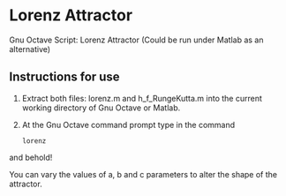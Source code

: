 # Lorenz Attractor

Gnu Octave Script: Lorenz Attractor
(Could be run under Matlab as an alternative)


## Instructions for use


1. Extract both files: lorenz.m and h_f_RungeKutta.m into the 
   current working directory of Gnu Octave or Matlab.

2. At the Gnu Octave command prompt type in the command 
   ~~~
   lorenz
   ~~~

and behold!

You can vary the values of a, b and c parameters to alter the shape of the attractor.
